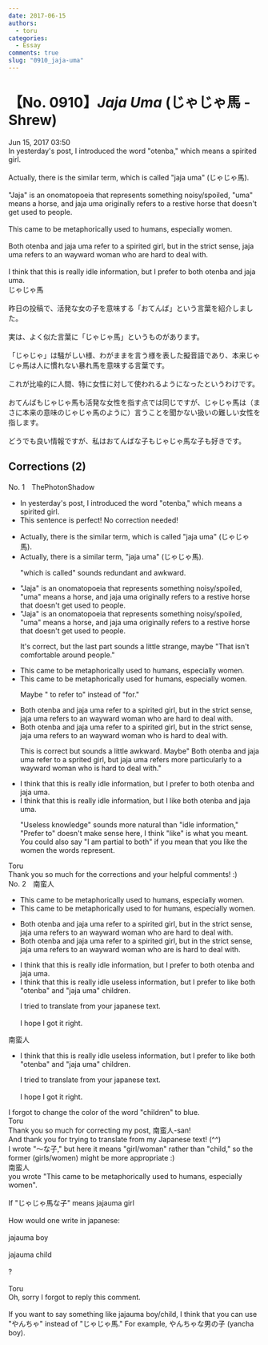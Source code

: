 ```yaml
---
date: 2017-06-15
authors:
  - toru
categories:
  - Essay
comments: true
slug: "0910_jaja-uma"
---
```


# 【No. 0910】<strong><em>Jaja Uma</em></strong> (じゃじゃ馬 - Shrew)
<div class="date">Jun 15, 2017 03:50</div>
<div id="post"><div id="body_show_ori">
In yesterday's post, I introduced the word "otenba," which means a spirited girl.<br/><br/>Actually, there is the similar term, which is called "jaja uma" (じゃじゃ馬).<br/><br/>"Jaja" is an onomatopoeia that represents something noisy/spoiled, "uma" means a horse, and jaja uma originally refers to a restive horse that doesn't get used to people.<br/><br/>This came to be metaphorically used to humans, especially women.<br/><br/>Both otenba and jaja uma refer to a spirited girl, but in the strict sense, jaja uma refers to an wayward woman who are hard to deal with.<br/><br/>I think that this is really idle information, but I prefer to both otenba and jaja uma.
</div></div>

<!-- more -->

<div id="post_ja"><div id="body_show_mo">
じゃじゃ馬<br/><br/>昨日の投稿で、活発な女の子を意味する「おてんば」という言葉を紹介しました。<br/><br/>実は、よく似た言葉に「じゃじゃ馬」というものがあります。<br/><br/>「じゃじゃ」は騒がしい様、わがままを言う様を表した擬音語であり、本来じゃじゃ馬は人に慣れない暴れ馬を意味する言葉です。<br/><br/>これが比喩的に人間、特に女性に対して使われるようになったというわけです。<br/><br/>おてんばもじゃじゃ馬も活発な女性を指す点では同じですが、じゃじゃ馬は（まさに本来の意味のじゃじゃ馬のように）言うことを聞かない扱いの難しい女性を指します。<br/><br/>どうでも良い情報ですが、私はおてんばな子もじゃじゃ馬な子も好きです。
</div></div>

## Corrections (2)
<div id="block"><div class="first_name"> No. 1　<span class="just_name">ThePhotonShadow</span></div><div id="block2">
<ul class="correction_field">
<li class="incorrect">In yesterday's post, I introduced the word "otenba," which means a spirited girl.</li>
<li class="corrected perfect">This sentence is perfect! No correction needed!</li>
</ul>
<ul class="correction_field">
<li class="incorrect">Actually, there is the similar term, which is called "jaja uma" (じゃじゃ馬).</li>
<li class="corrected correct">
Actually, there is a similar term, "jaja uma" (じゃじゃ馬).
<p class="correction_comment">"which is called" sounds redundant and awkward.</p>
</li>
</ul>
<ul class="correction_field">
<li class="incorrect">"Jaja" is an onomatopoeia that represents something noisy/spoiled, "uma" means a horse, and jaja uma originally refers to a restive horse that doesn't get used to people.</li>
<li class="corrected correct">
"Jaja" is an onomatopoeia that represents something noisy/spoiled, "uma" means a horse, and jaja uma originally refers to a restive horse that doesn't get used to people.
<p class="correction_comment">It's correct, but the last part sounds a little strange, maybe "That isn't comfortable around people."</p>
</li>
</ul>
<ul class="correction_field">
<li class="incorrect">This came to be metaphorically used to humans, especially women.</li>
<li class="corrected correct">
This came to be metaphorically used for humans, especially women.
<p class="correction_comment">Maybe " to refer to" instead of "for."</p>
</li>
</ul>
<ul class="correction_field">
<li class="incorrect">Both otenba and jaja uma refer to a spirited girl, but in the strict sense, jaja uma refers to an wayward woman who are hard to deal with.</li>
<li class="corrected correct">
Both otenba and jaja uma refer to a spirited girl, but in the strict sense, jaja uma refers to an wayward woman who is hard to deal with.
<p class="correction_comment">This is correct but sounds a little awkward. Maybe" Both otenba and jaja uma refer to a sprited girl, but jaja uma refers more particularly to a wayward woman who is hard to deal with."</p>
</li>
</ul>
<ul class="correction_field">
<li class="incorrect">I think that this is really idle information, but I prefer to both otenba and jaja uma.</li>
<li class="corrected correct">
I think that this is really idle information, but I like both otenba and jaja uma.
<p class="correction_comment">"Useless knowledge" sounds more natural than "idle information," "Prefer to" doesn't make sense here, I think "like" is what you meant. You could also say "I am partial to both" if you mean that you like the women the words represent.</p>
</li>
</ul>
</div><div class="name"><span class="just_name">Toru</span><br>
Thank you so much for the corrections and your helpful comments! :)
</div>
</div>
<div id="block"><div class="first_name"> No. 2　<span class="just_name">南蛮人</span></div><div id="block2">
<ul class="correction_field">
<li class="incorrect">This came to be metaphorically used to humans, especially women.</li>
<li class="corrected correct">
This came to be metaphorically used <span class="sline"><span class="f_red">to</span></span> <span class="f_blue">for</span> humans, especially women.
</li>
</ul>
<ul class="correction_field">
<li class="incorrect">Both otenba and jaja uma refer to a spirited girl, but in the strict sense, jaja uma refers to an wayward woman who are hard to deal with.</li>
<li class="corrected correct">
Both otenba and jaja uma refer to a spirited girl, but in the strict sense, jaja uma refers to an wayward woman who <span class="sline"><span class="f_red">are</span></span> <span class="f_blue">is</span> hard to deal with.
</li>
</ul>
<ul class="correction_field">
<li class="incorrect">I think that this is really idle information, but I prefer to both otenba and jaja uma.</li>
<li class="corrected correct">
I think that this is really <span class="sline"><span class="f_gray">idle</span></span> <span class="f_gray">useless</span> information, but I <span class="sline"><span class="f_red">prefer to</span></span> <span class="f_blue">like</span> both "otenba" and "jaja uma" children.
<p class="correction_comment">I tried to translate from your japanese text.<br/><br/>I hope I got it right.</p>
</li>
</ul>
</div><div class="name"><span class="just_name">南蛮人</span><br><div class="quote_field"><ul class="correction_field">
<li class="corrected correct">
I think that this is really <span class="sline"><span class="f_gray">idle</span></span> <span class="f_gray">useless</span> information, but I <span class="sline"><span class="f_red">prefer to</span></span> <span class="f_blue">like</span> both "otenba" and "jaja uma" children.
<p class="correction_comment">
I tried to translate from your japanese text.<br/><br/>I hope I got it right.
</p>
</li>
</ul></div>
I forgot to change the color of the word "children" to blue.
</div>
<div class="name"><span class="just_name">Toru</span><br>
Thank you so much for correcting my post, 南蛮人-san!<br/>And thank you for trying to translate from my Japanese text! (^^)<br/>I wrote "～な子," but here it means "girl/woman" rather than "child," so the former (girls/women) might be more appropriate :)
</div>
<div class="name"><span class="just_name">南蛮人</span><br>
you wrote "This came to be metaphorically used to humans, especially women".<br/><br/>If "じゃじゃ馬な子" means jajauma girl<br/><br/>How would one write in japanese:<br/><br/>jajauma boy<br/><br/>jajauma child<br/><br/>?<br/><br/>
</div>
<div class="name"><span class="just_name">Toru</span><br>
Oh, sorry I forgot to reply this comment.<br/><br/>If you want to say something like jajauma boy/child, I think that you can use "やんちゃ" instead of "じゃじゃ馬." For example, やんちゃな男の子 (yancha boy).
</div>
</div>
